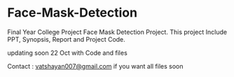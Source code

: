 # Face-Mask-Detection
Final Year College Project Face Mask Detection Project. This project Include PPT, Synopsis, Report and Project Code. 


updating soon 22 Oct with Code and files

Contact : vatshayan007@gmail.com if you want all files soon
